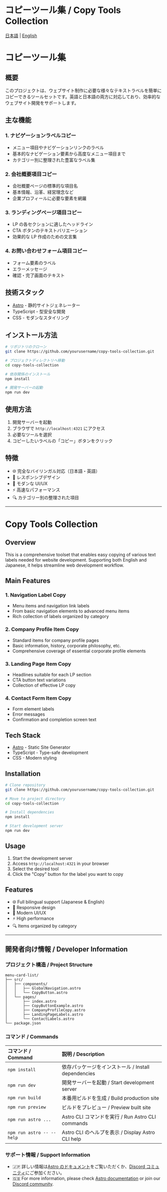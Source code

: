# コピーツール集 / Copy Tools Collection

[日本語](#コピーツール集) | [English](#copy-tools-collection)

# コピーツール集

## 概要

このプロジェクトは、ウェブサイト制作に必要な様々なテキストラベルを簡単にコピーできるツールセットです。英語と日本語の両方に対応しており、効率的なウェブサイト開発をサポートします。

## 主な機能

### 1. ナビゲーションラベルコピー

- メニュー項目やナビゲーションリンクのラベル
- 基本的なナビゲーション要素から高度なメニュー項目まで
- カテゴリー別に整理された豊富なラベル集

### 2. 会社概要項目コピー

- 会社概要ページの標準的な項目名
- 基本情報、沿革、経営理念など
- 企業プロフィールに必要な要素を網羅

### 3. ランディングページ項目コピー

- LP の各セクションに適したヘッドライン
- CTA ボタンのテキストバリエーション
- 効果的な LP 作成のための文言集

### 4. お問い合わせフォーム項目コピー

- フォーム要素のラベル
- エラーメッセージ
- 確認・完了画面のテキスト

## 技術スタック

- [Astro](https://astro.build/) - 静的サイトジェネレーター
- TypeScript - 型安全な開発
- CSS - モダンなスタイリング

## インストール方法

```bash
# リポジトリのクローン
git clone https://github.com/yourusername/copy-tools-collection.git

# プロジェクトディレクトリへ移動
cd copy-tools-collection

# 依存関係のインストール
npm install

# 開発サーバーの起動
npm run dev
```

## 使用方法

1. 開発サーバーを起動
2. ブラウザで `http://localhost:4321` にアクセス
3. 必要なツールを選択
4. コピーしたいラベルの「コピー」ボタンをクリック

## 特徴

- 🌐 完全なバイリンガル対応（日本語・英語）
- 📱 レスポンシブデザイン
- 🎨 モダンな UI/UX
- ⚡ 高速なパフォーマンス
- 🔍 カテゴリー別の整理された項目

---

# Copy Tools Collection

## Overview

This is a comprehensive toolset that enables easy copying of various text labels needed for website development. Supporting both English and Japanese, it helps streamline web development workflow.

## Main Features

### 1. Navigation Label Copy

- Menu items and navigation link labels
- From basic navigation elements to advanced menu items
- Rich collection of labels organized by category

### 2. Company Profile Item Copy

- Standard items for company profile pages
- Basic information, history, corporate philosophy, etc.
- Comprehensive coverage of essential corporate profile elements

### 3. Landing Page Item Copy

- Headlines suitable for each LP section
- CTA button text variations
- Collection of effective LP copy

### 4. Contact Form Item Copy

- Form element labels
- Error messages
- Confirmation and completion screen text

## Tech Stack

- [Astro](https://astro.build/) - Static Site Generator
- TypeScript - Type-safe development
- CSS - Modern styling

## Installation

```bash
# Clone repository
git clone https://github.com/yourusername/copy-tools-collection.git

# Move to project directory
cd copy-tools-collection

# Install dependencies
npm install

# Start development server
npm run dev
```

## Usage

1. Start the development server
2. Access `http://localhost:4321` in your browser
3. Select the desired tool
4. Click the "Copy" button for the label you want to copy

## Features

- 🌐 Full bilingual support (Japanese & English)
- 📱 Responsive design
- 🎨 Modern UI/UX
- ⚡ High performance
- 🔍 Items organized by category

---

## 開発者向け情報 / Developer Information

### プロジェクト構造 / Project Structure

```text
menu-card-list/
├── src/
│   ├── components/
│   │   ├── GlobalNavigation.astro
│   │   └── CopyButton.astro
│   └── pages/
│       ├── index.astro
│       ├── CopyButtonExample.astro
│       ├── CompanyProfileCopy.astro
│       ├── LandingPageLabels.astro
│       └── ContactLabels.astro
└── package.json
```

### コマンド / Commands

| コマンド / Command        | 説明 / Description                                  |
| :------------------------ | :-------------------------------------------------- |
| `npm install`             | 依存パッケージをインストール / Install dependencies |
| `npm run dev`             | 開発サーバーを起動 / Start development server       |
| `npm run build`           | 本番用ビルドを生成 / Build production site          |
| `npm run preview`         | ビルドをプレビュー / Preview built site             |
| `npm run astro ...`       | Astro CLI コマンドを実行 / Run Astro CLI commands   |
| `npm run astro -- --help` | Astro CLI のヘルプを表示 / Display Astro CLI help   |

### サポート情報 / Support Information

- 🇯🇵 詳しい情報は[Astro のドキュメント](https://docs.astro.build)をご覧いただくか、[Discord コミュニティ](https://astro.build/chat)にご参加ください。
- 🇬🇧 For more information, please check [Astro documentation](https://docs.astro.build) or join our [Discord community](https://astro.build/chat).
